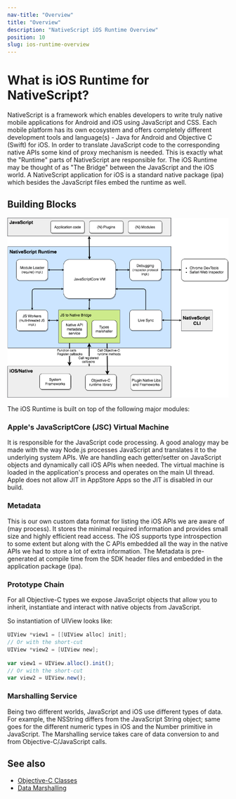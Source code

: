 ```yaml
---
nav-title: "Overview"
title: "Overview"
description: "NativeScript iOS Runtime Overview"
position: 10
slug: ios-runtime-overview
---
```


# What is iOS Runtime for NativeScript?
NativeScript is a framework which enables developers to write truly native mobile applications for Android and iOS using JavaScript and CSS. Each mobile platform has its own ecosystem and offers completely different development tools and language(s) - Java for Android and Objective C (Swift) for iOS. In order to translate JavaScript code to the corresponding native APIs some kind of proxy mechanism is needed. This is exactly what the "Runtime" parts of NativeScript are responsible for. The iOS Runtime may be thought of as "The Bridge" between the JavaScript and the iOS world. A NativeScript application for iOS is a standard native package (ipa) which besides the JavaScript files embed the runtime as well.

## Building Blocks
![iOS Runtime Diagram](../../img/ns-runtime-ios.png)

The iOS Runtime is built on top of the following major modules:

### Apple's JavaScriptCore (JSC) Virtual Machine
It is responsible for the JavaScript code processing. A good analogy may be made with the way Node.js processes JavaScript and translates it to the underlying system APIs. We are handling each getter/setter on JavaScript objects and dynamically call iOS APIs when needed. The virtual machine is loaded in the application's process and operates on the main UI thread. Apple does not allow JIT in AppStore Apps so the JIT is disabled in our build.

### Metadata
This is our own custom data format for listing the iOS APIs we are aware of (may process). It stores the minimal required information and provides small size and highly efficient read access. The iOS supports type introspection to some extent but along with the C APIs embedded all the way in the native APIs we had to store a lot of extra information. The Metadata is pre-generated at compile time from the SDK header files and embedded in the application package (ipa).

### Prototype Chain
For all Objective-C types we expose JavaScript objects that allow you to inherit, instantiate and interact with native objects from JavaScript.

So instantiation of UIView looks like:

```objective-c
UIView *view1 = [[UIView alloc] init];
// Or with the short-cut
UIView *view2 = [UIView new];
```

```javascript
var view1 = UIView.alloc().init();
// Or with the short-cut
var view2 = UIView.new();
```

### Marshalling Service
Being two different worlds, JavaScript and iOS use different types of data. For example, the NSString differs from the JavaScript String object; same goes for the different numeric types in iOS and the Number primitive in JavaScript. The Marshalling service takes care of data conversion to and from Objective-C/JavaScript calls.

## See also
* [Objective-C Classes](./types/ObjC-Classes.md)
* [Data Marshalling](./marshalling/Marshalling-Overview.md)
